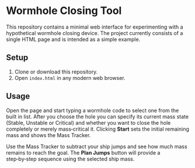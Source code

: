 # Wormhole Closing Tool

This repository contains a minimal web interface for experimenting with a hypothetical wormhole closing device. The project currently consists of a single HTML page and is intended as a simple example.

## Setup

1. Clone or download this repository.
2. Open `index.html` in any modern web browser.

## Usage

Open the page and start typing a wormhole code to select one from the built in list. After you choose the hole you can specify its current mass state (Stable, Unstable or Critical) and whether you want to close the hole completely or merely mass‑critical it. Clicking **Start** sets the initial remaining mass and shows the Mass Tracker.

Use the Mass Tracker to subtract your ship jumps and see how much mass remains to reach the goal. The **Plan Jumps** button will provide a step‑by‑step sequence using the selected ship mass.

